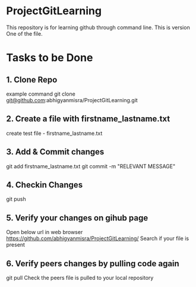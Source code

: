 # ProjectGitLearning
This repository is for learning github through command line.
This is version One of the file.

# Tasks to be Done

## 1. Clone Repo

example command
git clone git@github.com:abhigyanmisra/ProjectGitLearning.git

## 2. Create a file with firstname_lastname.txt
create test file - firstname_lastname.txt

## 3. Add & Commit changes
git add firstname_lastname.txt
git commit -m "RELEVANT MESSAGE"

## 4. Checkin Changes
git push

## 5. Verify your changes on gihub page
Open below url in web browser
https://github.com/abhigyanmisra/ProjectGitLearning/
Search if your file is present

## 6. Verify peers changes by pulling code again
git pull
Check the peers file is pulled to your local repository

